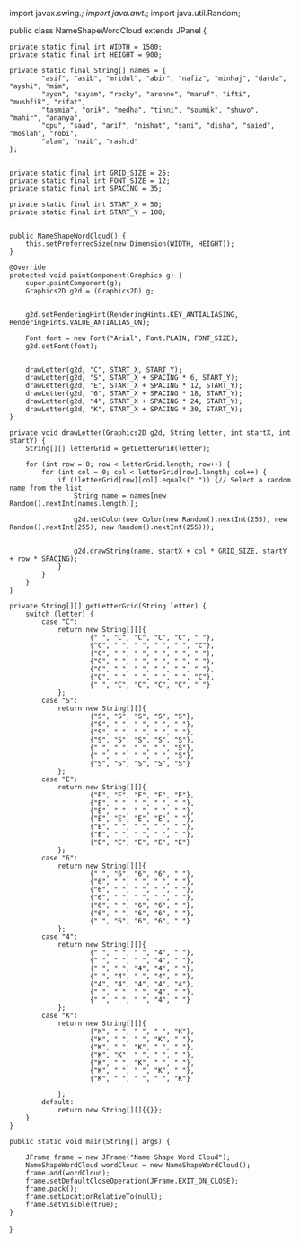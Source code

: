 import javax.swing.*;
import java.awt.*;
import java.util.Random;

public class NameShapeWordCloud extends JPanel {

    private static final int WIDTH = 1500;
    private static final int HEIGHT = 900;

    private static final String[] names = {
            "asif", "asib", "mridul", "abir", "nafiz", "minhaj", "darda", "ayshi", "mim",
            "ayon", "sayam", "rocky", "aronno", "maruf", "ifti", "mushfik", "rifat",
            "tasmia", "onik", "medha", "tinni", "soumik", "shuvo", "mahir", "ananya",
            "opu", "saad", "arif", "nishat", "sani", "disha", "saied", "moslah", "robi",
            "alam", "naib", "rashid"
    };


    private static final int GRID_SIZE = 25;
    private static final int FONT_SIZE = 12;
    private static final int SPACING = 35;

    private static final int START_X = 50;
    private static final int START_Y = 100;


    public NameShapeWordCloud() {
        this.setPreferredSize(new Dimension(WIDTH, HEIGHT));
    }

    @Override
    protected void paintComponent(Graphics g) {
        super.paintComponent(g);
        Graphics2D g2d = (Graphics2D) g;


        g2d.setRenderingHint(RenderingHints.KEY_ANTIALIASING, RenderingHints.VALUE_ANTIALIAS_ON);

        Font font = new Font("Arial", Font.PLAIN, FONT_SIZE);
        g2d.setFont(font);


        drawLetter(g2d, "C", START_X, START_Y);
        drawLetter(g2d, "S", START_X + SPACING * 6, START_Y);
        drawLetter(g2d, "E", START_X + SPACING * 12, START_Y);
        drawLetter(g2d, "6", START_X + SPACING * 18, START_Y);
        drawLetter(g2d, "4", START_X + SPACING * 24, START_Y);
        drawLetter(g2d, "K", START_X + SPACING * 30, START_Y);
    }

    private void drawLetter(Graphics2D g2d, String letter, int startX, int startY) {
        String[][] letterGrid = getLetterGrid(letter);

        for (int row = 0; row < letterGrid.length; row++) {
            for (int col = 0; col < letterGrid[row].length; col++) {
                if (!letterGrid[row][col].equals(" ")) {// Select a random name from the list
                    String name = names[new Random().nextInt(names.length)];

                    g2d.setColor(new Color(new Random().nextInt(255), new Random().nextInt(255), new Random().nextInt(255)));


                    g2d.drawString(name, startX + col * GRID_SIZE, startY + row * SPACING);
                }
            }
        }
    }

    private String[][] getLetterGrid(String letter) {
        switch (letter) {
            case "C":
                return new String[][]{
                        {" ", "C", "C", "C", "C", " "},
                        {"C", " ", " ", " ", " ", "C"},
                        {"C", " ", " ", " ", " ", " "},
                        {"C", " ", " ", " ", " ", " "},
                        {"C", " ", " ", " ", " ", " "},
                        {"C", " ", " ", " ", " ", "C"},
                        {" ", "C", "C", "C", "C", " "}
                };
            case "S":
                return new String[][]{
                        {"S", "S", "S", "S", "S"},
                        {"S", " ", " ", " ", " "},
                        {"S", " ", " ", " ", " "},
                        {"S", "S", "S", "S", "S"},
                        {" ", " ", " ", " ", "S"},
                        {" ", " ", " ", " ", "S"},
                        {"S", "S", "S", "S", "S"}
                };
            case "E":
                return new String[][]{
                        {"E", "E", "E", "E", "E"},
                        {"E", " ", " ", " ", " "},
                        {"E", " ", " ", " ", " "},
                        {"E", "E", "E", "E", " "},
                        {"E", " ", " ", " ", " "},
                        {"E", " ", " ", " ", " "},
                        {"E", "E", "E", "E", "E"}
                };
            case "6":
                return new String[][]{
                        {" ", "6", "6", "6", " "},
                        {"6", " ", " ", " ", " "},
                        {"6", " ", " ", " ", " "},
                        {"6", " ", " ", " ", " "},
                        {"6", " ", "6", "6", " "},
                        {"6", " ", "6", "6", " "},
                        {" ", "6", "6", "6", " "}
                };
            case "4":
                return new String[][]{
                        {" ", " ", " ", "4", " "},
                        {" ", " ", " ", "4", " "},
                        {" ", " ", "4", "4", " "},
                        {" ", "4", " ", "4", " "},
                        {"4", "4", "4", "4", "4"},
                        {" ", " ", " ", "4", " "},
                        {" ", " ", " ", "4", " "}
                };
            case "K":
                return new String[][]{
                        {"K", " ", " ", " ", "K"},
                        {"K", " ", " ", "K", " "},
                        {"K", " ", "K", " ", " "},
                        {"K", "K", " ", " ", " "},
                        {"K", " ", "K", " ", " "},
                        {"K", " ", " ", "K", " "},
                        {"K", " ", " ", " ", "K"}

                };
            default:
                return new String[][]{{}};
        }
    }

    public static void main(String[] args) {

        JFrame frame = new JFrame("Name Shape Word Cloud");
        NameShapeWordCloud wordCloud = new NameShapeWordCloud();
        frame.add(wordCloud);
        frame.setDefaultCloseOperation(JFrame.EXIT_ON_CLOSE);
        frame.pack();
        frame.setLocationRelativeTo(null);
        frame.setVisible(true);
    }
}
